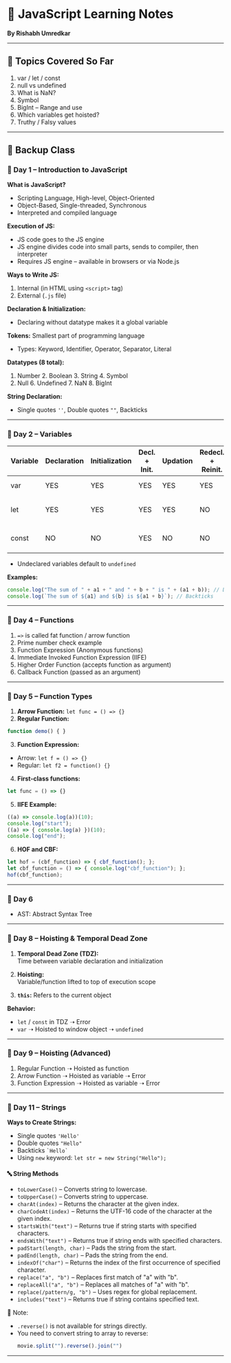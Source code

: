 
# 📒 JavaScript Learning Notes  
**By Rishabh Umredkar**  

---

## 📌 Topics Covered So Far

1. var / let / const
2. null vs undefined
3. What is NaN?
4. Symbol
5. BigInt – Range and use
6. Which variables get hoisted?
7. Truthy / Falsy values

---

## 🧠 Backup Class

### 📅 Day 1 – Introduction to JavaScript

**What is JavaScript?**  
- Scripting Language, High-level, Object-Oriented  
- Object-Based, Single-threaded, Synchronous  
- Interpreted and compiled language  

**Execution of JS:**  
- JS code goes to the JS engine  
- JS engine divides code into small parts, sends to compiler, then interpreter  
- Requires JS engine – available in browsers or via Node.js  

**Ways to Write JS:**  
1. Internal (in HTML using `<script>` tag)  
2. External (`.js` file)  

**Declaration & Initialization:**  
- Declaring without datatype makes it a global variable  

**Tokens:** Smallest part of programming language  
- Types: Keyword, Identifier, Operator, Separator, Literal  

**Datatypes (8 total):**  
1. Number  2. Boolean  3. String  4. Symbol  
5. Null    6. Undefined  7. NaN   8. BigInt  

**String Declaration:**  
- Single quotes `''`, Double quotes `""`, Backticks ```` ````

---

### 📅 Day 2 – Variables

| Variable | Declaration | Initialization | Decl. + Init. | Updation | Redecl. + Reinit. | Default Value            |
|----------|-------------|----------------|----------------|----------|--------------------|--------------------------|
| var      | YES         | YES            | YES            | YES      | YES                | Window Object            |
| let      | YES         | YES            | YES            | YES      | NO                 | Temporal Dead Zone       |
| const    | NO          | NO             | YES            | NO       | NO                 | Temporal Dead Zone       |

- Undeclared variables default to `undefined`

**Examples:**  
```js
console.log("The sum of " + a1 + " and " + b + " is " + (a1 + b)); // Double quotes  
console.log(`The sum of ${a1} and ${b} is ${a1 + b}`); // Backticks  
```

---

### 📅 Day 4 – Functions

1. `=>` is called fat function / arrow function  
2. Prime number check example  
3. Function Expression (Anonymous functions)  
4. Immediate Invoked Function Expression (IIFE)  
5. Higher Order Function (accepts function as argument)  
6. Callback Function (passed as an argument)  

---

### 📅 Day 5 – Function Types

1. **Arrow Function:** `let func = () => {}`  
2. **Regular Function:**  
```js
function demo() { }
```  
3. **Function Expression:**  
- Arrow: `let f = () => {}`  
- Regular: `let f2 = function() {}`  

4. **First-class functions:**  
```js
let func = () => {}
```  

5. **IIFE Example:**  
```js
((a) => console.log(a))(10);  
console.log("start");  
((a) => { console.log(a) })(10);  
console.log("end");  
```

6. **HOF and CBF:**  
```js
let hof = (cbf_function) => { cbf_function(); };  
let cbf_function = () => { console.log("cbf_function"); };  
hof(cbf_function);
```

---

### 📅 Day 6

- AST: Abstract Syntax Tree

---

### 📅 Day 8 – Hoisting & Temporal Dead Zone

1. **Temporal Dead Zone (TDZ):**  
   Time between variable declaration and initialization  

2. **Hoisting:**  
   Variable/function lifted to top of execution scope  

3. **`this`:** Refers to the current object  

**Behavior:**  
- `let` / `const` in TDZ ➝ Error  
- `var` ➝ Hoisted to window object ➝ `undefined`  

---

### 📅 Day 9 – Hoisting (Advanced)

1. Regular Function ➝ Hoisted as function  
2. Arrow Function ➝ Hoisted as variable ➝ Error  
3. Function Expression ➝ Hoisted as variable ➝ Error  

---

### 📅 Day 11 – Strings

**Ways to Create Strings:**  
- Single quotes `'Hello'`  
- Double quotes `"Hello"`  
- Backticks `` `Hello` ``  
- Using `new` keyword: `let str = new String("Hello");`  



#### 🔤 String Methods
- `toLowerCase()` – Converts string to lowercase.
- `toUpperCase()` – Converts string to uppercase.
- `charAt(index)` – Returns the character at the given index.
- `charCodeAt(index)` – Returns the UTF-16 code of the character at the given index.
- `startsWith("text")` – Returns true if string starts with specified characters.
- `endsWith("text")` – Returns true if string ends with specified characters.
- `padStart(length, char)` – Pads the string from the start.
- `padEnd(length, char)` – Pads the string from the end.
- `indexOf("char")` – Returns the index of the first occurrence of specified character.
- `replace("a", "b")` – Replaces first match of "a" with "b".
- `replaceAll("a", "b")` – Replaces all matches of "a" with "b".
- `replace(/pattern/g, "b")` – Uses regex for global replacement.
- `includes("text")` – Returns true if string contains specified text.

🛑 Note:
- `.reverse()` is not available for strings directly.
- You need to convert string to array to reverse:  
  ```js
  movie.split("").reverse().join("")

---
